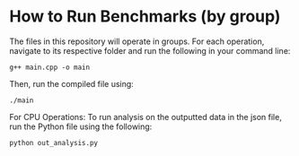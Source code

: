 # How to Run Benchmarks (by group)

The files in this repository will operate in groups. For each operation, navigate to its respective folder and run the following in your command line:
```
g++ main.cpp -o main
```
Then, run the compiled file using:
```
./main
```

For CPU Operations: To run analysis on the outputted data in the json file, run the Python file using the following:
```
python out_analysis.py
```
